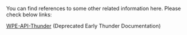 You can find references to some other related information here. Please check below links:

[WPE-API-Thunder](https://github.com/WebPlatformForEmbedded/Documentation/blob/master/Thunder/WPE-API-Thunder/WPE-API-Thunder.pdf) (Deprecated Early Thunder Documentation)
